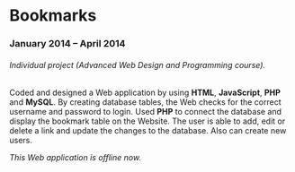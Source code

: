 # Bookmarks
### January 2014 – April 2014
###### Individual project (Advanced Web Design and Programming course). 
Coded and designed a Web application by using **HTML**, **JavaScript**, **PHP** and **MySQL**.
By creating database tables, the Web checks for the correct username and password to login. Used **PHP** to connect the database and display the bookmark table on the Website. The user is able to add, edit or delete a link and update the changes to the database. Also can create new users.

*This Web application is offline now.*
